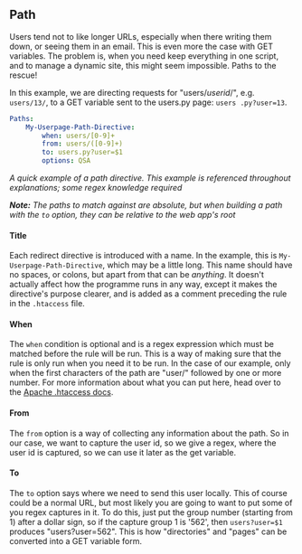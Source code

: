 ## Path
Users tend not to like longer URLs, especially when there writing them down, or seeing them in an email. This is even more the case with GET variables. The problem is, when you need keep everything in one script, and to manage a dynamic site, this might seem impossible. Paths to the rescue! 

In this example, we are directing requests for "users/*userid*/", e.g. `users/13/`, to a GET variable sent to the users.py page: `users
.py?user=13`.
```YAML
Paths:
    My-Userpage-Path-Directive:
        when: users/[0-9]+
        from: users/([0-9]+)
        to: users.py?user=$1
        options: QSA
```
*A quick example of a path directive. This example is referenced throughout explanations; some regex knowledge required*

***Note:*** *The paths to match against are absolute, but when building a path with the `to` option, they can be relative to the web app's root*

#### Title
Each redirect directive is introduced with a name. In the example, this is `My-Userpage-Path-Directive`, which may be a little long. This name should have no spaces, or colons, but apart from that can be *anything*. It doesn't actually affect how the programme runs in any way, except it makes the directive's purpose clearer, and is added as a comment preceding the rule in the `.htaccess` file.

#### When
The `when` condition is optional and is a regex expression which must be matched before the rule will be run. This is a way of making sure that the rule is only run when you need it to be run. In the case of our example, only when the first characters of the path are "user/" followed by one or more number. For more information about what you can put here, head over to the [Apache .htaccess docs](http://httpd.apache.org/docs/current/mod/mod_rewrite.html#rewritecond).

#### From
The `from` option is a way of collecting any information about the path. So in our case, we want to capture the user id, so we give a regex, where the user id is captured, so we can use it later as the get variable.

#### To
The `to` option says where we need to send this user locally. This of course could be a normal URL, but most likely you are going to want to put some of you regex captures in it. To do this, just put the group number (starting from 1) after a dollar sign, so if the capture group 1 is '562', then `users?user=$1` produces "users?user=562". This is how "directories" and "pages" can be converted into a GET variable form.

